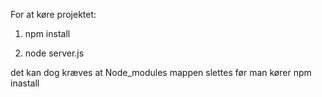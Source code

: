 For at køre projektet:

1) npm install 

2) node server.js

det kan dog kræves at Node_modules mappen slettes før man kører npm inastall